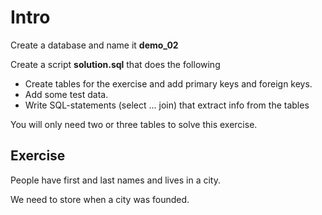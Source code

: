 # Intro

Create a database and name it **demo_02**

Create a script **solution.sql** that does the following
- Create tables for the exercise and add primary keys and foreign keys. 
- Add some test data. 
- Write SQL-statements (select ... join) that extract info from the tables

You will only need two or three tables to solve this exercise.

## Exercise

People have first and last names and lives in a city.

We need to store when a city was founded.